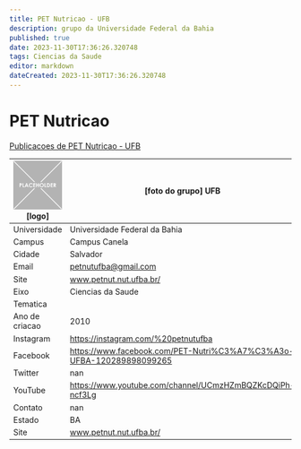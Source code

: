 ```yaml
---
title: PET Nutricao - UFB
description: grupo da Universidade Federal da Bahia
published: true
date: 2023-11-30T17:36:26.320748
tags: Ciencias da Saude
editor: markdown
dateCreated: 2023-11-30T17:36:26.320748
---
```


# PET Nutricao

[Publicacoes de PET Nutricao - UFB](/atividade/60PETNutricaoUFB/feed.md)

| ![placeholder.png](/placeholder.png) [logo] | [foto do grupo] UFB         |
| ------------------------------------------- | ------------------------------------------------- |
| Universidade                                | Universidade Federal da Bahia      |
| Campus                                      | Campus Canela            |
| Cidade                                      | Salvador             |
| Email                                       | petnutufba@gmail.com             |
| Site                                        | www.petnut.nut.ufba.br/              |
| Eixo                                        | Ciencias da Saude              |
| Tematica                                    |           |
| Ano de criacao                              | 2010        |
| Instagram                                   | https://instagram.com/%20petnutufba         |
| Facebook                                    | https://www.facebook.com/PET-Nutri%C3%A7%C3%A3o-UFBA-120289898099265          |
| Twitter                                     | nan           |
| YouTube                                     | https://www.youtube.com/channel/UCmzHZmBQZKcDQiPh-ncf3Lg           |
| Contato                                     | nan         |
| Estado                                      |  BA            |
| Site                                        | www.petnut.nut.ufba.br/ |
